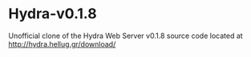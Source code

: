 # Hydra-v0.1.8
Unofficial clone of the Hydra Web Server v0.1.8 source code located at http://hydra.hellug.gr/download/
